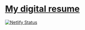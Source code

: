 # [My digital resume](https://matt-downs.netlify.com/)

[![Netlify Status](https://api.netlify.com/api/v1/badges/f8181367-c2f5-417d-800d-a17d7f681774/deploy-status)](https://app.netlify.com/sites/matt-downs/deploys)
